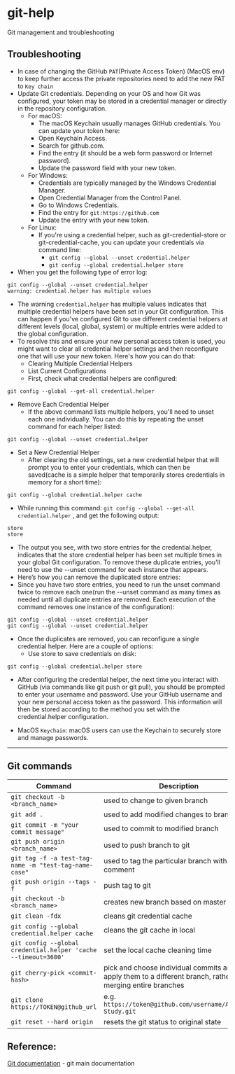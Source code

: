 # git-help
Git management and troubleshooting

## Troubleshooting

- In case of changing the GitHub `PAT`(Private Access Token) (MacOS env) to keep further access the private repositories need to add the new PAT to `Key chain`
- Update Git credentials. Depending on your OS and how Git was configured, your token may be stored in a credential manager or directly in the repository configuration.
  - For macOS:
    - The macOS Keychain usually manages GitHub credentials. You can update your token here:
    - Open Keychain Access.
    - Search for github.com.
    - Find the entry (it should be a web form password or Internet password).
    - Update the password field with your new token.
  - For Windows:
    - Credentials are typically managed by the Windows Credential Manager.
    - Open Credential Manager from the Control Panel.
    - Go to Windows Credentials.
    - Find the entry for `git:https://github.com`
    - Update the entry with your new token.
  - For Linux:
    - If you're using a credential helper, such as git-credential-store or git-credential-cache, you can update your credentials via command line:
      - `git config --global --unset credential.helper`
      - `git config --global credential.helper store`
- When you get the following type of error log:
```
git config --global --unset credential.helper                   
warning: credential.helper has multiple values
```
  - The warning `credential.helper` has multiple values indicates that multiple credential helpers have been set in your Git configuration. This can happen if you've configured Git to use different credential helpers at different levels (local, global, system) or multiple entries were added to the global configuration.
  - To resolve this and ensure your new personal access token is used, you might want to clear all credential helper settings and then reconfigure one that will use your new token. Here's how you can do that:
    - Clearing Multiple Credential Helpers
    - List Current Configurations
    - First, check what credential helpers are configured:
```
git config --global --get-all credential.helper
```
  - Remove Each Credential Helper
    - If the above command lists multiple helpers, you'll need to unset each one individually. You can do this by repeating the unset command for each helper listed:
```
git config --global --unset credential.helper
```
  - Set a New Credential Helper
    - After clearing the old settings, set a new credential helper that will prompt you to enter your credentials, which can then be saved(cache is a simple helper that temporarily stores credentials in memory for a short time):
```
git config --global credential.helper cache
```
- While running this command: `git config --global --get-all credential.helper` , and get the following output:
```
store
store
```
  - The output you see, with two store entries for the credential.helper, indicates that the store credential helper has been set multiple times in your global Git configuration. To remove these duplicate entries, you'll need to use the --unset command for each instance that appears.
  - Here’s how you can remove the duplicated store entries:
  - Since you have two store entries, you need to run the unset command twice to remove each one(run the --unset command as many times as needed until all duplicate entries are removed. Each execution of the command removes one instance of the configuration):
```
git config --global --unset credential.helper
git config --global --unset credential.helper
```
  - Once the duplicates are removed, you can reconfigure a single credential helper. Here are a couple of options:
    - Use store to save credentials on disk:
```
git config --global credential.helper store
```
- After configuring the credential helper, the next time you interact with GitHub (via commands like git push or git pull), you should be prompted to enter your username and password. Use your GitHub username and your new personal access token as the password. This information will then be stored according to the method you set with the credential.helper configuration.

- MacOS `Keychain`: macOS users can use the Keychain to securely store and manage passwords. 

--------------------------------------------------------------------------------------------------------

## Git commands

| Command | Description |
| --- | --- |
| `git checkout -b <branch_name>` | used to change to given branch |
| `git add .` | used to add modified changes to branch | 
| `git commit -m "your commit message"` | used to commit to modified branch |
| `git push origin <branch_name>` | used to push branch to git |
| `git tag -f -a test-tag-name -m "test-tag-name-case"` | used to tag the particular branch with comment |
| `git push origin --tags -f` | push tag to git |
| `git checkout -b <branch_name>` | creates new branch based on master branch |
| `git clean -fdx` | cleans git credential cache |
| `git config --global credential.helper cache` | cleans the git cache in local |
| `git config --global credential.helper 'cache --timeout=3600'` | set the local cache cleaning time |
| `git cherry-pick <commit-hash>` | pick and choose individual commits and apply them to a different branch, rather than merging entire branches |
| `git clone https://TOKEN@github_url` | e.g. `https://token@github.com/username/Ansible-Study.git` |
| `git reset --hard origin` | resets the git status to original state |


## Reference:

[Git documentation](https://git-scm.com/doc) - git main documentation
